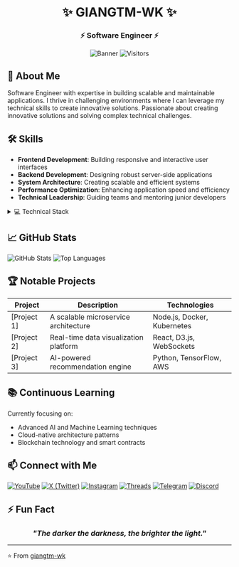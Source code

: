 <div align="center">
  <h1>✨ GIANGTM-WK ✨</h1>
  <h3>⚡ Software Engineer ⚡</h3>
</div>

<div align="center">
  
![Banner](https://img.shields.io/badge/Expert-Developer-brightgreen)
![Visitors](https://img.shields.io/badge/Visitors-Welcome-blue)
  
</div>

## 🚀 About Me

Software Engineer with expertise in building scalable and maintainable applications. I thrive in challenging environments where I can leverage my technical skills to create innovative solutions. Passionate about creating innovative solutions and solving complex technical challenges.

## 🛠️ Skills

- **Frontend Development**: Building responsive and interactive user interfaces
- **Backend Development**: Designing robust server-side applications
- **System Architecture**: Creating scalable and efficient systems
- **Performance Optimization**: Enhancing application speed and efficiency
- **Technical Leadership**: Guiding teams and mentoring junior developers

<details>
  <summary>💻 Technical Stack</summary>
  
  <div>
  
  ### 🔧 Languages
  ![JavaScript](https://img.shields.io/badge/JavaScript-F7DF1E?style=for-the-badge&logo=javascript&logoColor=black)
  ![TypeScript](https://img.shields.io/badge/TypeScript-007ACC?style=for-the-badge&logo=typescript&logoColor=white)
  ![Python](https://img.shields.io/badge/Python-3776AB?style=for-the-badge&logo=python&logoColor=white)
  ![Java](https://img.shields.io/badge/Java-ED8B00?style=for-the-badge&logo=java&logoColor=white)
  
  ### 🌐 Frontend
  ![React](https://img.shields.io/badge/React-20232A?style=for-the-badge&logo=react&logoColor=61DAFB)
  ![Vue.js](https://img.shields.io/badge/Vue.js-35495E?style=for-the-badge&logo=vue.js&logoColor=4FC08D)
  ![Angular](https://img.shields.io/badge/Angular-DD0031?style=for-the-badge&logo=angular&logoColor=white)
  ![Next.js](https://img.shields.io/badge/Next.js-000000?style=for-the-badge&logo=next.js&logoColor=white)
  
  ### 🛠️ Backend
  ![Node.js](https://img.shields.io/badge/Node.js-339933?style=for-the-badge&logo=node.js&logoColor=white)
  ![Express](https://img.shields.io/badge/Express-000000?style=for-the-badge&logo=express&logoColor=white)
  ![NestJS](https://img.shields.io/badge/NestJS-E0234E?style=for-the-badge&logo=nestjs&logoColor=white)
  ![Spring Boot](https://img.shields.io/badge/Spring_Boot-6DB33F?style=for-the-badge&logo=spring&logoColor=white)
  
  ### 💾 Database
  ![MongoDB](https://img.shields.io/badge/MongoDB-4EA94B?style=for-the-badge&logo=mongodb&logoColor=white)
  ![PostgreSQL](https://img.shields.io/badge/PostgreSQL-316192?style=for-the-badge&logo=postgresql&logoColor=white)
  ![MySQL](https://img.shields.io/badge/MySQL-00000F?style=for-the-badge&logo=mysql&logoColor=white)
  ![Redis](https://img.shields.io/badge/Redis-DC382D?style=for-the-badge&logo=redis&logoColor=white)
  
  ### 🧠 AI & Automation
  ![OpenAI](https://img.shields.io/badge/OpenAI-412991?style=for-the-badge&logo=openai&logoColor=white)
  ![n8n](https://img.shields.io/badge/n8n-32C8CD?style=for-the-badge)
  
  ### 🧪 Testing
  ![Jest](https://img.shields.io/badge/Jest-C21325?style=for-the-badge&logo=jest&logoColor=white)

  
  ### ☁️ DevOps
  ![Docker](https://img.shields.io/badge/Docker-2496ED?style=for-the-badge&logo=docker&logoColor=white)
  ![Kubernetes](https://img.shields.io/badge/Kubernetes-326CE5?style=for-the-badge&logo=kubernetes&logoColor=white)
  ![AWS](https://img.shields.io/badge/AWS-232F3E?style=for-the-badge&logo=amazon-aws&logoColor=white)
  ![CI/CD](https://img.shields.io/badge/CI/CD-2088FF?style=for-the-badge&logo=github-actions&logoColor=white)
  ![Jenkins](https://img.shields.io/badge/Jenkins-D24939?style=for-the-badge&logo=jenkins&logoColor=white)
  
  ### 🏗️ Architecture
  ![Microservices](https://img.shields.io/badge/Microservices-FF6C37?style=for-the-badge&logo=fastify&logoColor=white)
  ![Microfrontend](https://img.shields.io/badge/-Micro%20Frontend-1890FF?style=for-the-badge&logoColor=white)
  ![Serverless](https://img.shields.io/badge/Serverless-FD5750?style=for-the-badge&logo=serverless&logoColor=white)
  ![RESTful APIs](https://img.shields.io/badge/RESTful_APIs-009688?style=for-the-badge&logo=fastapi&logoColor=white)
  ![GraphQL](https://img.shields.io/badge/GraphQL-E10098?style=for-the-badge&logo=graphql&logoColor=white)
  </div>
  
</details>

## 📈 GitHub Stats

![GitHub Stats](https://github-readme-stats.vercel.app/api?username=giangtm-wk&show_icons=true&theme=radical)
![Top Languages](https://github-readme-stats.vercel.app/api/top-langs/?username=giangtm-wk&layout=compact&theme=radical)

## 🏆 Notable Projects

| Project | Description | Technologies |
|---------|-------------|--------------|
| [Project 1] | A scalable microservice architecture | Node.js, Docker, Kubernetes |
| [Project 2] | Real-time data visualization platform | React, D3.js, WebSockets |
| [Project 3] | AI-powered recommendation engine | Python, TensorFlow, AWS |

## 📚 Continuous Learning

Currently focusing on:
- Advanced AI and Machine Learning techniques
- Cloud-native architecture patterns
- Blockchain technology and smart contracts

## 📫 Connect with Me

[![YouTube](https://img.shields.io/badge/YouTube-FF0000?style=for-the-badge&logo=youtube&logoColor=white)](https://youtube.com/@giangtm-wk)
[![X (Twitter)](https://img.shields.io/badge/X-000000?style=for-the-badge&logo=x&logoColor=white)](https://x.com/giangtm-wk)
[![Instagram](https://img.shields.io/badge/Instagram-E4405F?style=for-the-badge&logo=instagram&logoColor=white)](https://instagram.com/giangtm-wk)
[![Threads](https://img.shields.io/badge/Threads-000000?style=for-the-badge&logo=threads&logoColor=white)](https://threads.net/@giangtm-wk)
[![Telegram](https://img.shields.io/badge/Telegram-2CA5E0?style=for-the-badge&logo=telegram&logoColor=white)](https://t.me/giangtm-wk)
[![Discord](https://img.shields.io/badge/Discord-5865F2?style=for-the-badge&logo=discord&logoColor=white)](https://discord.com/users/giangtm-wk)

## ⚡ Fun Fact

<div align="center">
  <h3><i>"The darker the darkness, the brighter the light."</i></h3>
</div>

---

⭐️ From [giangtm-wk](https://github.com/giangtm-wk)
